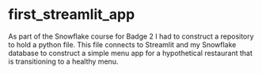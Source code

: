 # first_streamlit_app

As part of the Snowflake course for Badge 2 I had to construct a repository to hold a python file.  This file connects to Streamlit and my Snowflake
database to construct a simple menu app for a hypothetical restaurant that is transitioning to a healthy menu.
